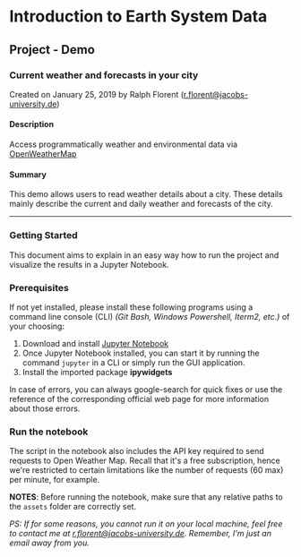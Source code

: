 # Introduction to Earth System Data

## Project - Demo

### Current weather and forecasts in your city

Created on January 25, 2019 by Ralph Florent (<r.florent@jacobs-university.de>)

#### Description 
Access programmatically weather and environmental data via [OpenWeatherMap](https://openweathermap.org) 

#### Summary
This demo allows users to read weather details about a city. These details mainly describe the current and daily weather and forecasts of the city.

---

### Getting Started
This document aims to explain in an easy way how to run the project and visualize the results in a Jupyter Notebook.

### Prerequisites
If not yet installed, please install these following programs using a command line console (CLI) *(Git Bash, Windows Powershell, Iterm2, etc.)* of your choosing:

1. Download and install [Jupyter Notebook](https://jupyter.org/install)
2. Once Jupyter Notebook installed, you can start it by running the command `jupyter` in a CLI or simply run the GUI application.
3. Install the imported package **ipywidgets**

In case of errors, you can always google-search for quick fixes or use the reference of the corresponding official web page for more information about those errors.

### Run the notebook 
The script in the notebook also includes the API key required to send requests to Open Weather Map. Recall that it's a free subscription, hence we're restricted to certain limitations like the number of requests (60 max) per minute, for example.

**NOTES**: Before running the notebook, make sure that any relative paths to the `assets` folder are correctly set. 

*PS: If for some reasons, you cannot run it on your local machine, feel free to contact me at [r.florent@jacobs-university.de](r.florent@jacobs-university.de). Remember, I'm just an email away from you.*
